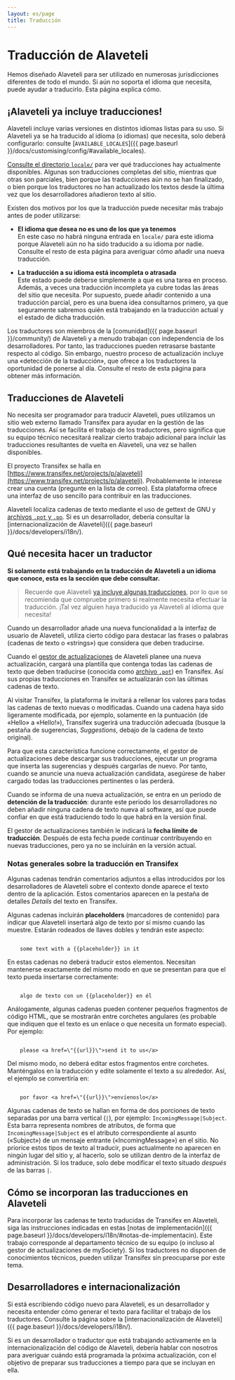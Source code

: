 ```yaml
---
layout: es/page
title: Traducción
---
```


# Traducción de Alaveteli

<p class="lead">
	Hemos diseñado Alaveteli para ser utilizado en numerosas jurisdicciones
	diferentes de todo el mundo. Si aún no soporta el idioma que necesita, puede
	ayudar a traducirlo. Esta página explica cómo.
</p>

## ¡Alaveteli ya incluye traducciones!

Alaveteli incluye varias versiones en distintos idiomas listas para su uso.
Si Alaveteli ya se ha traducido al idioma (o idiomas) que necesita, solo
deberá configurarlo: consulte
[`AVAILABLE_LOCALES`]({{ page.baseurl }}/docs/customising/config/#available_locales).

[Consulte el directorio `locale/`](https://github.com/mysociety/alaveteli/tree/master/locale)
para ver qué traducciones hay actualmente disponibles. Algunas son traducciones completas del
sitio, mientras que otras son parciales, bien porque las traducciones aún no se han finalizado,
o bien porque los traductores no han actualizado los textos desde la última vez que los
desarrolladores añadieron texto al sitio.

Existen dos motivos por los que la traducción puede necesitar más trabajo antes de poder utilizarse:

* **El idioma que desea no es uno de los que ya tenemos** <br> En este caso
  no habrá ninguna entrada en ``locale/`` para este idioma porque Alaveteli aún
  no ha sido traducido a su idioma por nadie. Consulte el resto de esta
  página para averiguar cómo añadir una nueva traducción.

* **La traducción a su idioma está incompleta o atrasada** <br>
  Este estado puede deberse simplemente a que es una tarea en proceso. Además, a veces
  una traducción incompleta ya cubre todas las áreas del sitio que necesita.
  Por supuesto, puede añadir contenido a una traducción parcial, pero es una buena idea
  consultarnos primero, ya que seguramente sabremos quién está trabajando en la traducción
  actual y el estado de dicha traducción.

Los traductores son miembros de la
[comunidad]({{ page.baseurl }}/community/) de Alaveteli y a menudo trabajan con
independencia de los desarrolladores. Por tanto, las traducciones pueden retrasarse
bastante respecto al código. Sin embargo, nuestro proceso de actualización incluye
una «detección de la traducción», que ofrece a los traductores la oportunidad de 
ponerse al día. Consulte el resto de esta página para obtener más información.

## Traducciones de Alaveteli

No necesita ser programador para traducir Alaveteli, pues utilizamos un sitio web
externo llamado Transifex para ayudar en la gestión de las traducciones. Así se facilita
el trabajo de los traductores, pero significa que su equipo técnico necesitará realizar
cierto trabajo adicional para incluir las traducciones resultantes de vuelta en 
Alaveteli, una vez se hallen disponibles.

El proyecto Transifex se halla en
[https://www.transifex.net/projects/p/alaveteli](https://www.transifex.net/projects/p/alaveteli).
Probablemente le interese crear una cuenta (pregunte en la lista de correo). Esta plataforma ofrece una
interfaz de uso sencillo para contribuir en las traducciones.

Alaveteli localiza cadenas de texto mediante el uso de gettext de GNU y
<a href="{{ page.baseurl }}/docs/glossary/#po" class="glossary__link">archivos <code>.pot</code> y <code>.po</code></a>.
Si es un desarrollador, debería consultar la
[internacionalización de Alaveteli]({{ page.baseurl }}/docs/developers/i18n/).


## Qué necesita hacer un traductor

**Si solamente está trabajando en la traducción de Alaveteli a un idioma que conoce,
esta es la sección que debe consultar.**

> Recuerde que Alaveteli
> [ya incluye algunas traducciones](#alaveteli-already-contains-translations),
> por lo que se recomienda que compruebe primero si realmente necesita efectuar la traducción.
> ¡Tal vez alguien haya traducido ya Alaveteli al idioma que necesita!

Cuando un desarrollador añade una nueva funcionalidad a la interfaz de usuario de Alaveteli,
utiliza cierto código para destacar las frases o palabras (cadenas de texto o «strings»)
que considera que deben traducirse.

Cuando el
<a href="{{ page.baseurl }}/docs/glossary/#release" class="glossary__link">gestor de actualizaciones</a>
de Alaveteli planee una nueva actualización, cargará una plantilla que contenga todas las
cadenas de texto que deben traducirse (conocida como
<a href="{{ page.baseurl }}/docs/glossary/#po" class="glossary__link">archivo <code>.pot</code></a>)
en Transifex. Así sus propias traducciones en Transifex se actualizarán con las últimas
cadenas de texto.

Al visitar Transifex, la plataforma le invitará a rellenar los valores para todas las
cadenas de texto nuevas o modificadas. Cuando una cadena haya sido ligeramente modificada,
por ejemplo, solamente en la puntuación (de «Hello» a «Hello!»), Transifex
sugerirá una traducción adecuada (busque la pestaña de sugerencias, *Suggestions*,
debajo de la cadena de texto original).

Para que esta característica funcione correctamente, el gestor de actualizaciones debe
descargar sus traducciones, ejecutar un programa que inserta las sugerencias y después
cargarlas de nuevo. Por tanto, cuando se anuncie una nueva actualización candidata, asegúrese de
haber cargado todas las traducciones pertinentes o las perderá.

Cuando se informa de una nueva actualización, se entra en un periodo de **detención de la traducción**:
durante este periodo los desarrolladores no deben añadir ninguna cadena de texto nueva al software, así
que puede confiar en que está traduciendo todo lo que habrá en la versión final.

El gestor de actualizaciones también le indicará la **fecha límite de traducción**. Después de esta fecha
puede continuar contribuyendo en nuevas traducciones, pero ya no se incluirán en la versión actual.


### Notas generales sobre la traducción en Transifex

Algunas cadenas tendrán comentarios adjuntos a ellas introducidos por los desarrolladores de
Alaveteli sobre el contexto donde aparece el texto dentro de la aplicación. Estos comentarios
aparecen en la pestaña de detalles *Details* del texto en Transifex.

Algunas cadenas incluirán **placeholders** (marcadores de contenido) para indicar que Alaveteli
insertará algo de texto por sí mismo cuando las muestre. Estarán rodeados de
llaves dobles y tendrán este aspecto:

<code>
    some text with a &#123;&#123;placeholder&#125;&#125; in it
</code>
    
En estas cadenas no deberá traducir estos elementos. Necesitan mantenerse
exactamente del mismo modo en que se presentan para que el texto pueda insertarse
correctamente:

<code>
    algo de texto con un &#123;&#123;placeholder&#125;&#125; en él
</code>

Análogamente, algunas cadenas pueden contener pequeños fragmentos de código HTML, que se
mostrarán entre corchetes angulares (es probable que indiquen que el texto es un enlace o que 
necesita un formato especial). Por ejemplo: 

<code>
    please &lt;a href=\"&#123;&#123;url&#125;&#125;\"&gt;send it to us&lt;/a&gt;
</code>

Del mismo modo, no deberá editar estos fragmentos entre corchetes. Manténgalos en la 
traducción y edite solamente el texto a su alrededor. Así, el ejemplo se convertiría en:

<code>
    por favor &lt;a href=\"&#123;&#123;url&#125;&#125;\"&gt;envíenoslo&lt;/a&gt;
</code>

Algunas cadenas de texto se hallan en forma de dos porciones de texto separadas por una barra vertical
(`|`), por ejemplo: `IncomingMessage|Subject`. Esta barra representa nombres de atributos, de forma que
`IncomingMessage|Subject` es el atributo correspondiente al asunto («Subject») de un mensaje entrante («IncomingMessage»)
en el sitio. No priorice estos tipos de texto al traducir, pues actualmente no aparecen en 
ningún lugar del sitio y, al hacerlo, solo se utilizan dentro de la interfaz de administración. Si los traduce,
solo debe modificar el texto situado *después* de las barras `|`.


## Cómo se incorporan las traducciones en Alaveteli

Para incorporar las cadenas te texto traducidas de Transifex en Alaveteli, siga las 
instrucciones indicadas en estas [notas de implementación]({{ page.baseurl }}/docs/developers/i18n/#notas-de-implementacin).
Este trabajo corresponde al departamento técnico de su equipo (o incluso al
gestor de actualizaciones de mySociety). Si los traductores no disponen de conocimientos técnicos,
pueden utilizar Transifex sin preocuparse por este tema.


## Desarrolladores e internacionalización

Si está escribiendo código nuevo para Alaveteli, es un desarrollador
y necesita entender cómo generar el texto para facilitar el trabajo de los
traductores. Consulte la página sobre la
[internacionalización de Alaveteli]({{ page.baseurl }}/docs/developers/i18n/).

Si es un desarrollador o traductor que está trabajando activamente en la internacionalización
del código de Alaveteli, debería hablar con nosotros para averiguar cuándo está programada la
próxima actualización, con el objetivo de preparar sus traducciones a tiempo para que se incluyan en ella.


